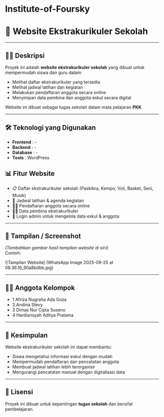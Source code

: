 # Institute-of-Foursky
# 🏫 Website Ekstrakurikuler Sekolah

---

## 👩‍🏫 Deskripsi
Proyek ini adalah **website ekstrakurikuler sekolah** yang dibuat untuk mempermudah siswa dan guru dalam:  
- Melihat daftar ekstrakurikuler yang tersedia  
- Melihat jadwal latihan dan kegiatan  
- Melakukan pendaftaran anggota secara online  
- Menyimpan data pembina dan anggota eskul secara digital  

Website ini dibuat sebagai tugas sekolah dalam mata pelajaran **PKK**.  

---

## 🛠️ Teknologi yang Digunakan
- **Frontend** : -
- **Backend** : - 
- **Database** : -
- **Tools** : WordPress


## 📊 Fitur Website
- 📋 Daftar ekstrakurikuler sekolah (Paskibra, Kempo, Voli, Basket, Seni, Musik)  
- 📅 Jadwal latihan & agenda kegiatan  
- 👩‍🎓 Pendaftaran anggota secara online  
- 🧑‍🏫 Data pembina ekstrakurikuler  
- 🔐 Login admin untuk mengelola data eskul & anggota  

---

## 📸 Tampilan / Screenshot
*(Tambahkan gambar hasil tampilan website di sini)*  
Contoh:  

![Tampilan Website] (WhatsApp Image 2025-09-25 at 08.36.16_90a8bdbb.jpg)  

---

## 👨‍💻 Anggota Kelompok
- 1 Afriza Nugraha Ada Goza  
- 2 Andina Stevy  
- 3 Dimas Nur Cipta Suseno  
- 4 Hardiansyah Aditya Pratama  

---

## 📌 Kesimpulan
Website ekstrakurikuler sekolah ini dapat membantu:  
- Siswa mengetahui informasi eskul dengan mudah  
- Mempermudah pendaftaran dan pencatatan anggota  
- Membuat jadwal latihan lebih terorganisir  
- Mengurangi pencatatan manual dengan digitalisasi data  

---

## 📄 Lisensi
Proyek ini dibuat untuk kepentingan **tugas sekolah** dan bersifat pembelajaran.

